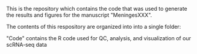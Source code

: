 This is the repository which contains the code that was used to generate the results and figures for the manuscript "MeningesXXX".

The contents of this respository are organized into into a single folder:

"Code" contains the R code used for QC, analysis, and visualization of our scRNA-seq data
